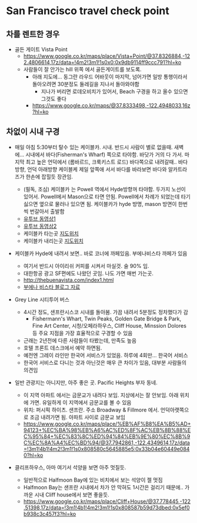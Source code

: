 
# San Francisco travel check point

## 차를 렌트한 경우
- 골든 게이트 Vista Point
  - https://www.google.co.kr/maps/place/Vista+Point/@37.8326884,-122.4806614,17z/data=!4m2!3m1!1s0x0:0x9db9114ff9ccc791?hl=ko
  - 사람들이 잘 안가는 hill 위쪽 에서 골든게이트를 보도록.
    - 아래 지도에... 동그란 라우드 어바웃이 마지막, 넘어가면 일방 통행이라서 돌아오려면 30분정도 둘레길을 지나서 돌아와야함
      - 지나가 버리면 로데오비치가 있어서, Beach 구경을 하고 올수 있으면 그것도 좋다 
    - https://www.google.co.kr/maps/@37.8333498,-122.4948033,16z?hl=ko

## 차없이 시내 구경
- 매일 아침 5:30부터 탈수 있는 케이블카. 시내. 반드시 사람이 별로 없을때. 새벽에... 시내에서 바다(Fisherman's Wharf) 쪽으로 타야함. 바닷가 거의 다 가서. 마지막 최고 높은 언덕에서 (롬바르드, 크룩키스트 로드) 바다쪽으로 내려갈때.. 바다방향, 언덕 아래방향 케이블케 제일 앞쪽애 서서 바다를 바라보면 바다와 알카트라즈가 한손에 잡힐듯 장관임.
  - (필독, 조심) 케이블카 는 Powell 역에서 Hyde방향꺼 타야함. 두가지 노선이 있어서. Powell에서 Mason으로 타면 안됨. Powell에서 차례가 되었는데 타기 싫으면 옆으로 물러나 있으면 됨. 케이블카가 hyde 방명, mason 방면이 한번씩 번갈아서 출발함 
  - [유투브 동영상1](https://youtu.be/ao51VRLwkNY?t=7)
  - [유투브 동영상2](https://youtu.be/4FaUWyKKdIw)
  - 케이블카 타는곳 [지도위치](https://www.google.co.kr/maps/place/Powell+St+%26+Market+St/@37.7846962,-122.4081431,18z/data=!3m1!5s0x808580860640d93b:0x571df460b0249448!4m5!1m2!2m1!1spowell+station+san+francisco!3m1!1s0x0:0x41cf452613414313?hl=ko)
  - 케이블카 내리는곳 [지도위치](https://www.google.co.kr/maps/place/The+Buena+Vista+Cafe/@37.8065524,-122.4206181,18z/data=!3m1!5s0x808580860640d93b:0x571df460b0249448!4m5!1m2!2m1!1spowell+station+san+francisco!3m1!1s0x0:0x464d24e1dd87105d?hl=ko)

- 케이블카 Hyde에 내려서 보면..  바로 코너에 까페있음. 부에나비스타 까페가 있음
  - 여기서 반드시 아이리쉬 커피를 시켜서 마실것. 술 90% 임.
  - 대한항공 광고 SF편에도 나왔던 곳임. 나도 가면 매번 가는곳.
  - http://thebuenavista.com/index1.html
  - [부에나 비스타 블로그 자료](https://m.blog.naver.com/PostView.nhn?blogId=csn324&logNo=220823435002&proxyReferer=https%3A%2F%2Fwww.google.com%2F)

- Grey Line 시티투어 버스
  - 4시간 정도, 샌프란시스코 시내를 돌아봄. 가끔 내려서 5분정도 정차했다가 감
    - Fishermann's Whart, Twin Peaks, Golden Gate Bridge & Park, Fine Art Center, 시청/오페라하우스, Cliff House, Minssion Dolores 등 주요 지점을 가장 효율적으로 구경할 수 있음
  - 근래는 2년전에 다른 사람들이 타봤는데, 만족도 높음
  - 호텔 프론트 데스크에서 예약 하면됨.
  - 예전엔 그레이 라인만 한국어 서비스가 있었음. 하루에 4회만... 한국어 서비스
  - 한국어 서비스로 다니는 것과 아닌것은 매우 큰 차이가 있음, 대부분 사람들의 의견임 

- 일반 관광지는 아니지만, 아주 좋은 곳. Pacific Heights 부자 동네.
  - 이 지역 아파트 에서는 금문교가 내려다 보임. 지상에서는 잘 안보임. 아래 위치에 가면. 유일하게 이 지역에서 금문교를 볼 수 있음
  - 위치: 퍼시픽 하이츠. 샌프란. 주소 Broadway & Fillmore 에서. 언덕아랫쪽으로 조금 내려가면 됨. 아파트 사이로 금문교 보임
  - https://www.google.co.kr/maps/place/%EB%AF%B8%EA%B5%AD+94123+%EC%BA%98%EB%A6%AC%ED%8F%AC%EB%8B%88%EC%95%84+%EC%83%8C%ED%94%84%EB%9E%80%EC%8B%9C%EC%8A%A4%EC%BD%94/@37.7942861,-122.4349614,17z/data=!3m1!4b1!4m2!3m1!1s0x808580c5645885e5:0x33b04e60449e0840?hl=ko

- 클리프하우스, 아마 여기서 석양을 보면 아주 멋질듯.
  - 일반적으로 Halfmoon Bay에 있는 비치에서 보는 석양이 젤 멋짐
  - Halfmoon Bay는 샌프란 시내에서 차가 안 막혀도 1시간은 걸리기 때문에.. 가까운 시내 Cliff house에서 보면 좋을듯.
  - https://www.google.co.kr/maps/place/Cliff+House/@37.778445,-122.51398,17z/data=!3m1!4b1!4m2!3m1!1s0x808587b59d73dbed:0x5ef0b938c3c457f3?hl=ko

